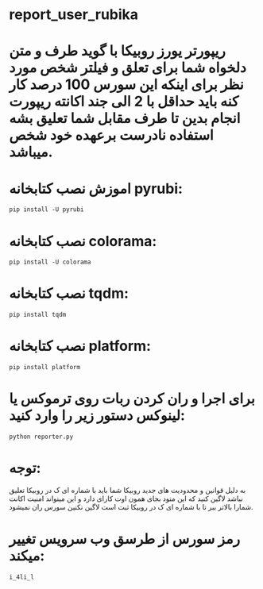 # report_user_rubika



# ریپورتر یورز روبیکا با گوید طرف و متن دلخواه شما برای تعلق و فیلتر شخص مورد نظر برای اینکه این سورس 100 درصد کار کنه باید حداقل با 2 الی جند اکانته ریپورت انجام بدین تا طرف مقابل شما تعلیق بشه استفاده نادرست برعهده خود شخص میباشد.



# اموزش نصب کتابخانه  pyrubi:

```pip install -U pyrubi```

# نصب کتابخانه colorama:

```pip install -U colorama```
# نصب کتابخانه tqdm:

```pip install tqdm```
# نصب کتابخانه platform:

```pip install platform```


# برای اجرا و ران کردن ربات روی ترموکس یا لینوکس دستور زیر را وارد  کنید:

```python reporter.py```

# توجه:
به دلیل قوانین و محدودیت های جدید روبیکا شما باید با شماره ‌ای ک در روبیکا تعلیق نباشد لاگین کنید که این متود بجای همون اوت کارای دارد و این میتواند امنیت اکانت شمارا بالاتر ببر تا با شماره ای ک در روبیکا ثبت است لاگین نکنین سورس ران نمیشود.


# رمز سورس از طرسق وب سرویس تغییر میکند:

```i_4li_l```
